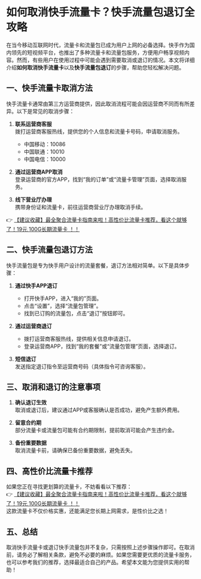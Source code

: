 # 如何取消快手流量卡？快手流量包退订全攻略

在当今移动互联网时代，流量卡和流量包已成为用户上网的必备选择。快手作为国内领先的短视频平台，也推出了多种流量卡和流量包服务，方便用户畅享视频内容。然而，有些用户在使用过程中可能会遇到需要取消或退订的情况。本文将详细介绍**如何取消快手流量卡**以及**快手流量包退订**的步骤，帮助您轻松解决问题。

## 一、快手流量卡取消方法

快手流量卡通常由第三方运营商提供，因此取消流程可能会因运营商不同而有所差异。以下是常见的取消步骤：

1. **联系运营商客服**  
   拨打运营商客服热线，提供您的个人信息和流量卡号码，申请取消服务。  
   - 中国移动：10086  
   - 中国联通：10010  
   - 中国电信：10000  

2. **通过运营商APP取消**  
   登录运营商的官方APP，找到“我的订单”或“流量卡管理”页面，选择取消服务。

3. **线下营业厅办理**  
   携带身份证和流量卡，前往运营商营业厅办理取消手续。

👉 [【建议收藏】最全聚合流量卡指南来啦！高性价比流量卡推荐，看这个就够了！19元 100G长期流量卡 ！！](https://bit.ly/Liuliangka)

## 二、快手流量包退订方法

快手流量包是专为快手用户设计的流量套餐，退订方法相对简单。以下是具体步骤：

1. **通过快手APP退订**  
   - 打开快手APP，进入“我的”页面。  
   - 点击“设置”，选择“流量包管理”。  
   - 找到已订购的流量包，点击“退订”按钮即可。

2. **通过运营商退订**  
   - 拨打运营商客服热线，提供相关信息申请退订。  
   - 登录运营商APP，找到“我的套餐”或“流量包管理”页面，选择退订。

3. **短信退订**  
   发送指定退订指令至运营商号码（具体指令可咨询客服）。

## 三、取消和退订的注意事项

1. **确认退订生效**  
   取消或退订后，建议通过APP或客服确认是否成功，避免产生额外费用。

2. **留意合约期**  
   部分流量卡或流量包可能有合约期限制，提前取消可能会产生违约金。

3. **备份重要数据**  
   取消流量卡前，请确保已备份重要数据，避免丢失。

## 四、高性价比流量卡推荐

如果您正在寻找更划算的流量卡，不妨看看以下推荐：  
👉 [【建议收藏】最全聚合流量卡指南来啦！高性价比流量卡推荐，看这个就够了！19元 100G长期流量卡 ！！](https://bit.ly/Liuliangka)  
这款流量卡不仅价格实惠，还能满足您长期上网需求，是性价比之选！

## 五、总结

取消快手流量卡或退订快手流量包并不复杂，只需按照上述步骤操作即可。在取消前，请务必了解相关条款，避免不必要的麻烦。如果您需要更优质的流量卡服务，也可以参考我们的推荐，选择最适合自己的产品。希望本文能为您提供实用的帮助！